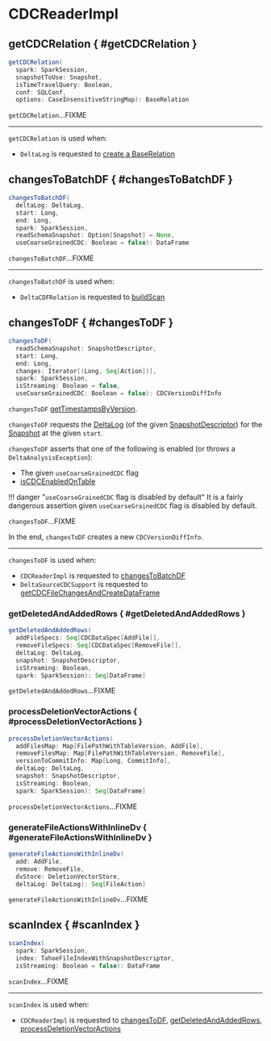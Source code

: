 # CDCReaderImpl

## getCDCRelation { #getCDCRelation }

```scala
getCDCRelation(
  spark: SparkSession,
  snapshotToUse: Snapshot,
  isTimeTravelQuery: Boolean,
  conf: SQLConf,
  options: CaseInsensitiveStringMap): BaseRelation
```

`getCDCRelation`...FIXME

---

`getCDCRelation` is used when:

* `DeltaLog` is requested to [create a BaseRelation](../DeltaLog.md#createRelation)

## changesToBatchDF { #changesToBatchDF }

```scala
changesToBatchDF(
  deltaLog: DeltaLog,
  start: Long,
  end: Long,
  spark: SparkSession,
  readSchemaSnapshot: Option[Snapshot] = None,
  useCoarseGrainedCDC: Boolean = false): DataFrame
```

`changesToBatchDF`...FIXME

---

`changesToBatchDF` is used when:

* `DeltaCDFRelation` is requested to [buildScan](DeltaCDFRelation.md#buildScan)

## changesToDF { #changesToDF }

```scala
changesToDF(
  readSchemaSnapshot: SnapshotDescriptor,
  start: Long,
  end: Long,
  changes: Iterator[(Long, Seq[Action])],
  spark: SparkSession,
  isStreaming: Boolean = false,
  useCoarseGrainedCDC: Boolean = false): CDCVersionDiffInfo
```

`changesToDF` [getTimestampsByVersion](#getTimestampsByVersion).

`changesToDF` requests the [DeltaLog](../SnapshotDescriptor.md#deltaLog) (of the given [SnapshotDescriptor](../SnapshotDescriptor.md)) for the [Snapshot](../SnapshotManagement.md#getSnapshotAt) at the given `start`.

`changesToDF` asserts that one of the following is enabled (or throws a `DeltaAnalysisException`):

* The given `useCoarseGrainedCDC` flag
* [isCDCEnabledOnTable](#isCDCEnabledOnTable)

!!! danger "`useCoarseGrainedCDC` flag is disabled by default"
    It is a fairly dangerous assertion given `useCoarseGrainedCDC` flag is disabled by default.

`changesToDF`...FIXME

In the end, `changesToDF` creates a new `CDCVersionDiffInfo`.

---

`changesToDF` is used when:

* `CDCReaderImpl` is requested to [changesToBatchDF](#changesToBatchDF)
* `DeltaSourceCDCSupport` is requested to [getCDCFileChangesAndCreateDataFrame](DeltaSourceCDCSupport.md#getCDCFileChangesAndCreateDataFrame)

### getDeletedAndAddedRows { #getDeletedAndAddedRows }

```scala
getDeletedAndAddedRows(
  addFileSpecs: Seq[CDCDataSpec[AddFile]],
  removeFileSpecs: Seq[CDCDataSpec[RemoveFile]],
  deltaLog: DeltaLog,
  snapshot: SnapshotDescriptor,
  isStreaming: Boolean,
  spark: SparkSession): Seq[DataFrame]
```

`getDeletedAndAddedRows`...FIXME

### processDeletionVectorActions { #processDeletionVectorActions }

```scala
processDeletionVectorActions(
  addFilesMap: Map[FilePathWithTableVersion, AddFile],
  removeFilesMap: Map[FilePathWithTableVersion, RemoveFile],
  versionToCommitInfo: Map[Long, CommitInfo],
  deltaLog: DeltaLog,
  snapshot: SnapshotDescriptor,
  isStreaming: Boolean,
  spark: SparkSession): Seq[DataFrame]
```

`processDeletionVectorActions`...FIXME

### generateFileActionsWithInlineDv { #generateFileActionsWithInlineDv }

```scala
generateFileActionsWithInlineDv(
  add: AddFile,
  remove: RemoveFile,
  dvStore: DeletionVectorStore,
  deltaLog: DeltaLog): Seq[FileAction]
```

`generateFileActionsWithInlineDv`...FIXME

## scanIndex { #scanIndex }

```scala
scanIndex(
  spark: SparkSession,
  index: TahoeFileIndexWithSnapshotDescriptor,
  isStreaming: Boolean = false): DataFrame
```

`scanIndex`...FIXME

---

`scanIndex` is used when:

* `CDCReaderImpl` is requested to [changesToDF](#changesToDF), [getDeletedAndAddedRows](#getDeletedAndAddedRows), [processDeletionVectorActions](#processDeletionVectorActions)
